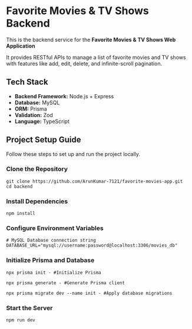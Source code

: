# Favorite Movies & TV Shows Backend

This is the backend service for the **Favorite Movies & TV Shows Web Application**

It provides RESTful APIs to manage a list of favorite movies and TV shows with features like add, edit, delete, and infinite-scroll pagination.


## Tech Stack

- **Backend Framework:** Node.js + Express  
- **Database:** MySQL  
- **ORM:** Prisma  
- **Validation:** Zod  
- **Language:** TypeScript  


## Project Setup Guide

Follow these steps to set up and run the project locally.

### Clone the Repository
    git clone https://github.com/ArunKumar-7121/favorite-movies-app.git
    cd backend

### Install Dependencies
    npm install

### Configure Environment Variables
    # MySQL Database connection string
    DATABASE_URL="mysql://username:password@localhost:3306/movies_db"

### Initialize Prisma and Database

    npx prisma init - #Initialize Prisma

    npx prisma generate - #Generate Prisma client

    npx prisma migrate dev --name init - #Apply database migrations

### Start the Server
    npm run dev
